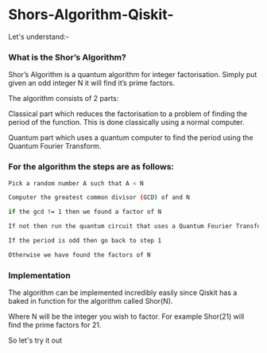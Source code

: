 # Shors-Algorithm-Qiskit-

Let's understand:-

### What is the Shor’s Algorithm?

Shor’s Algorithm is a quantum algorithm for integer factorisation. Simply put given an odd integer N it will find it’s prime factors. 

The algorithm consists of 2 parts: 

Classical part which reduces the factorisation to a problem of finding the period of the function. This is done classically using a normal computer.

Quantum part which uses a quantum computer to find the period using the Quantum Fourier Transform.

### For the algorithm the steps are as follows: 

```bash 
Pick a random number A such that A < N

Computer the greatest common divisor (GCD) of and N

if the gcd != 1 then we found a factor of N

If not then run the quantum circuit that uses a Quantum Fourier Transform

If the period is odd then go back to step 1

Otherwise we have found the factors of N

```


### Implementation 

The algorithm can be implemented incredibly easily since Qiskit has a baked in function for the algorithm called Shor(N). 

Where N will be the integer you wish to factor. For example Shor(21) will find the prime factors for 21. 

So let's try it out
